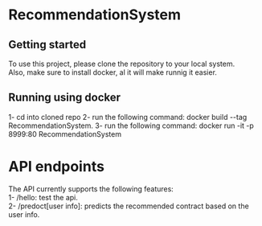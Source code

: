 # RecommendationSystem

## Getting started

To use this project, please clone the repository to your local system. </br>
Also, make sure to install docker, al it will make runnig it easier. </br>

## Running using docker

1- cd into cloned repo
2- run the following command: docker build --tag RecommendationSystem. 
3- run the following command: docker run -it -p 8999:80 RecommendationSystem

# API endpoints

The API currently supports the following features: </br>
1- /hello: test the api. </br>
2- /predoct[user info]: predicts the recommended contract based on the user info. </br>

